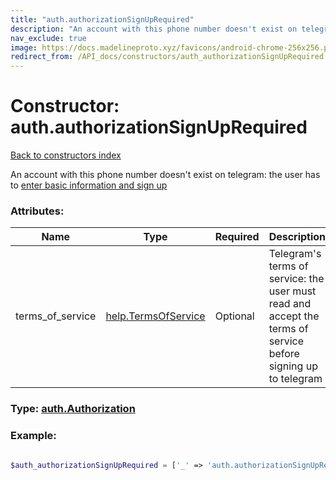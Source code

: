 ```yaml
---
title: "auth.authorizationSignUpRequired"
description: "An account with this phone number doesn't exist on telegram: the user has to enter basic information and sign up"
nav_exclude: true
image: https://docs.madelineproto.xyz/favicons/android-chrome-256x256.png
redirect_from: /API_docs/constructors/auth_authorizationSignUpRequired.html
---
```

# Constructor: auth.authorizationSignUpRequired  
[Back to constructors index](/API_docs/constructors/index.html)



An account with this phone number doesn't exist on telegram: the user has to [enter basic information and sign up](https://core.telegram.org/api/auth)

### Attributes:

| Name     |    Type       | Required | Description |
|----------|---------------|----------|-------------|
|terms\_of\_service|[help.TermsOfService](/API_docs/constructors/help.TermsOfService.html) | Optional|Telegram's terms of service: the user must read and accept the terms of service before signing up to telegram|



### Type: [auth.Authorization](/API_docs/types/auth.Authorization.html)


### Example:

```php

$auth_authorizationSignUpRequired = ['_' => 'auth.authorizationSignUpRequired', 'terms_of_service' => help.TermsOfService];
```  
